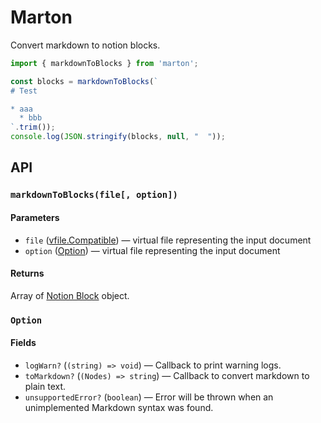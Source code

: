 # Marton

Convert markdown to notion blocks.

```js
import { markdownToBlocks } from 'marton';

const blocks = markdownToBlocks(`
# Test

* aaa
  * bbb
`.trim());
console.log(JSON.stringify(blocks, null, "  "));
```

## API

### `markdownToBlocks(file[, option])`

#### Parameters

* `file` ([vfile.Compatible](https://www.npmjs.com/package/vfile#compatible)) — virtual file representing the input document
* `option` ([Option](#option)) — virtual file representing the input document

#### Returns

Array of [Notion Block](https://developers.notion.com/reference/block) object.

### `Option`

#### Fields

* `logWarn?` (`(string) => void`) — Callback to print warning logs.
* `toMarkdown?` (`(Nodes) => string`) — Callback to convert markdown to plain text.
* `unsupportedError?` (`boolean`) — Error will be thrown when an unimplemented Markdown syntax was found.
